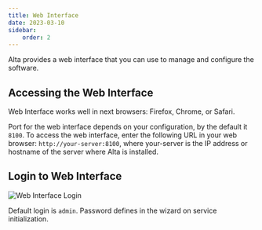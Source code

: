 ```yaml
---
title: Web Interface
date: 2023-03-10
sidebar:
    order: 2
---
```


Alta provides a web interface that you can use to manage and configure the software.

## Accessing the Web Interface

Web Interface works well in next browsers: Firefox, Chrome, or Safari.

Port for the web interface depends on your configuration, by the default it `8100`. To access the web interface, enter the following URL in your web browser: `http://your-server:8100`, where your-server is the IP address or hostname of the server where Alta is installed.

## Login to Web Interface

![Web Interface Login](https://cdn.cesbo.com/help/alta/getting-started/web-interface/login.png)

Default login is `admin`. Password defines in the wizard on service initialization.
